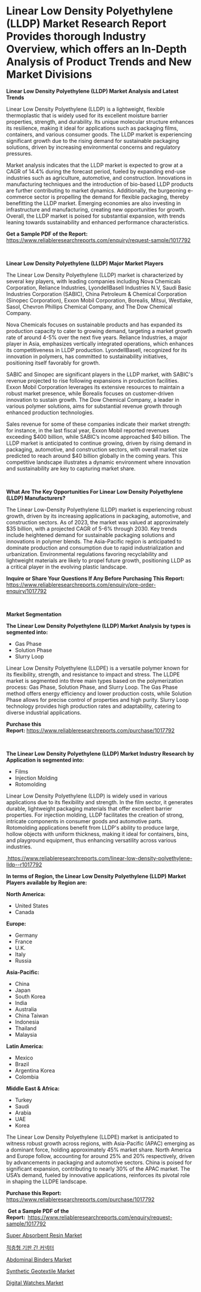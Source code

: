 <p><h1>Linear Low Density Polyethylene (LLDP) Market Research Report Provides thorough Industry Overview, which offers an In-Depth Analysis of Product Trends and New Market Divisions</h1></p><p><strong>Linear Low Density Polyethylene (LLDP) Market Analysis and Latest Trends</strong></p>
<p><p>Linear Low Density Polyethylene (LLDP) is a lightweight, flexible thermoplastic that is widely used for its excellent moisture barrier properties, strength, and durability. Its unique molecular structure enhances its resilience, making it ideal for applications such as packaging films, containers, and various consumer goods. The LLDP market is experiencing significant growth due to the rising demand for sustainable packaging solutions, driven by increasing environmental concerns and regulatory pressures.</p><p>Market analysis indicates that the LLDP market is expected to grow at a CAGR of 14.4% during the forecast period, fueled by expanding end-use industries such as agriculture, automotive, and construction. Innovations in manufacturing techniques and the introduction of bio-based LLDP products are further contributing to market dynamics. Additionally, the burgeoning e-commerce sector is propelling the demand for flexible packaging, thereby benefitting the LLDP market. Emerging economies are also investing in infrastructure and manufacturing, creating new opportunities for growth. Overall, the LLDP market is poised for substantial expansion, with trends leaning towards sustainability and enhanced performance characteristics.</p></p>
<p><strong>Get a Sample PDF of the Report:&nbsp;</strong> <a href="https://www.reliableresearchreports.com/enquiry/request-sample/1017792">https://www.reliableresearchreports.com/enquiry/request-sample/1017792</a></p>
<p>&nbsp;</p>
<p><strong>Linear Low Density Polyethylene (LLDP) Major Market Players</strong></p>
<p><p>The Linear Low Density Polyethylene (LLDP) market is characterized by several key players, with leading companies including Nova Chemicals Corporation, Reliance Industries, LyondellBasell Industries N.V, Saudi Basic Industries Corporation (SABIC), China Petroleum & Chemical Corporation (Sinopec Corporation), Exxon Mobil Corporation, Borealis, Mitsui, Westlake, Sasol, Chevron Phillips Chemical Company, and The Dow Chemical Company. </p><p>Nova Chemicals focuses on sustainable products and has expanded its production capacity to cater to growing demand, targeting a market growth rate of around 4-5% over the next five years. Reliance Industries, a major player in Asia, emphasizes vertically integrated operations, which enhances its competitiveness in LLDP production. LyondellBasell, recognized for its innovation in polymers, has committed to sustainability initiatives, positioning itself favorably for growth.</p><p>SABIC and Sinopec are significant players in the LLDP market, with SABIC's revenue projected to rise following expansions in production facilities. Exxon Mobil Corporation leverages its extensive resources to maintain a robust market presence, while Borealis focuses on customer-driven innovation to sustain growth. The Dow Chemical Company, a leader in various polymer solutions, aims for substantial revenue growth through enhanced production technologies.</p><p>Sales revenue for some of these companies indicate their market strength: for instance, in the last fiscal year, Exxon Mobil reported revenues exceeding $400 billion, while SABIC’s income approached $40 billion. The LLDP market is anticipated to continue growing, driven by rising demand in packaging, automotive, and construction sectors, with overall market size predicted to reach around $40 billion globally in the coming years. This competitive landscape illustrates a dynamic environment where innovation and sustainability are key to capturing market share.</p></p>
<p>&nbsp;</p>
<p><strong>What Are The Key Opportunities For Linear Low Density Polyethylene (LLDP) Manufacturers?</strong></p>
<p><p>The Linear Low-Density Polyethylene (LLDP) market is experiencing robust growth, driven by its increasing applications in packaging, automotive, and construction sectors. As of 2023, the market was valued at approximately $35 billion, with a projected CAGR of 5-6% through 2030. Key trends include heightened demand for sustainable packaging solutions and innovations in polymer blends. The Asia-Pacific region is anticipated to dominate production and consumption due to rapid industrialization and urbanization. Environmental regulations favoring recyclability and lightweight materials are likely to propel future growth, positioning LLDP as a critical player in the evolving plastic landscape.</p></p>
<p><strong>Inquire or Share Your Questions If Any Before Purchasing This Report:</strong> <a href="https://www.reliableresearchreports.com/enquiry/pre-order-enquiry/1017792">https://www.reliableresearchreports.com/enquiry/pre-order-enquiry/1017792</a></p>
<p>&nbsp;</p>
<p><strong>Market Segmentation</strong></p>
<p><strong>The Linear Low Density Polyethylene (LLDP) Market Analysis by types is segmented into:</strong></p>
<p><ul><li>Gas Phase</li><li>Solution Phase</li><li>Slurry Loop</li></ul></p>
<p><p>Linear Low Density Polyethylene (LLDPE) is a versatile polymer known for its flexibility, strength, and resistance to impact and stress. The LLDPE market is segmented into three main types based on the polymerization process: Gas Phase, Solution Phase, and Slurry Loop. The Gas Phase method offers energy efficiency and lower production costs, while Solution Phase allows for precise control of properties and high purity. Slurry Loop technology provides high production rates and adaptability, catering to diverse industrial applications.</p></p>
<p><strong>Purchase this Report:&nbsp;</strong><a href="https://www.reliableresearchreports.com/purchase/1017792">https://www.reliableresearchreports.com/purchase/1017792</a></p>
<p>&nbsp;</p>
<p><strong>The Linear Low Density Polyethylene (LLDP) Market Industry Research by Application is segmented into:</strong></p>
<p><ul><li>Films</li><li>Injection Molding</li><li>Rotomolding</li></ul></p>
<p><p>Linear Low Density Polyethylene (LLDP) is widely used in various applications due to its flexibility and strength. In the film sector, it generates durable, lightweight packaging materials that offer excellent barrier properties. For injection molding, LLDP facilitates the creation of strong, intricate components in consumer goods and automotive parts. Rotomolding applications benefit from LLDP's ability to produce large, hollow objects with uniform thickness, making it ideal for containers, bins, and playground equipment, thus enhancing versatility across various industries.</p></p>
<p><a href="https://www.reliableresearchreports.com/linear-low-density-polyethylene-lldp--r1017792">&nbsp;https://www.reliableresearchreports.com/linear-low-density-polyethylene-lldp--r1017792</a></p>
<p><strong>In terms of Region, the Linear Low Density Polyethylene (LLDP) Market Players available by Region are:</strong></p>
<p>
    <p> <strong> North America: </strong>
        <ul>
            <li>United States</li>
            <li>Canada</li>
        </ul>
        </p> 
    <p> <strong> Europe: </strong>
        <ul>
            <li>Germany</li>
            <li>France</li>
            <li>U.K.</li>
            <li>Italy</li>
            <li>Russia</li>
        </ul>
        </p> 
    <p> <strong> Asia-Pacific: </strong>
        <ul>
            <li>China</li>
            <li>Japan</li>
            <li>South Korea</li>
            <li>India</li>
            <li>Australia</li>
            <li>China Taiwan</li>
            <li>Indonesia</li>
            <li>Thailand</li>
            <li>Malaysia</li>
        </ul>
        </p> 
    <p> <strong> Latin America: </strong>
        <ul>
            <li>Mexico</li>
            <li>Brazil</li>
            <li>Argentina Korea</li>
            <li>Colombia</li>
        </ul>
        </p> 
    <p> <strong> Middle East & Africa: </strong>
        <ul>
            <li>Turkey</li>
            <li>Saudi</li>
            <li>Arabia</li>
            <li>UAE</li>
            <li>Korea</li>
        </ul>
    </p>
    </p>
<p><p>The Linear Low Density Polyethylene (LLDPE) market is anticipated to witness robust growth across regions, with Asia-Pacific (APAC) emerging as a dominant force, holding approximately 45% market share. North America and Europe follow, accounting for around 25% and 20% respectively, driven by advancements in packaging and automotive sectors. China is poised for significant expansion, contributing to nearly 30% of the APAC market. The USA’s demand, fueled by innovative applications, reinforces its pivotal role in shaping the LLDPE landscape.</p></p>
<p><strong>Purchase this Report: </strong><a href="https://www.reliableresearchreports.com/purchase/1017792">https://www.reliableresearchreports.com/purchase/1017792</a></p>
<p>&nbsp;<strong>Get a Sample PDF of the Report:&nbsp;&nbsp;</strong><a href="https://www.reliableresearchreports.com/enquiry/request-sample/1017792">https://www.reliableresearchreports.com/enquiry/request-sample/1017792</a></p>
<p><strong></strong></p>
<p><p><a href="https://www.linkedin.com/pulse/super-absorbent-resin-market-global-regional-analysis-focus-c349f?trackingId=8vNf6Lu%2FQiCp0WQJg3DfSw%3D%3D">Super Absorbent Resin Market</a></p><p><a href="https://medium.com/@vlcostes/%EC%84%B8%EA%B3%84-stackable-board-to-board-connector-market-%EC%9D%80-2024%EC%97%90%EC%84%9C-2031%EB%A1%9C-%EC%97%B0%ED%8F%89%EA%B7%A0-%EC%A6%9D%EA%B0%80%EC%9C%A8%EC%9D%84-%EB%B3%B4%EC%9D%BC-%EA%B2%83%EC%9C%BC%EB%A1%9C-%EC%98%88%EC%83%81%EB%90%A9%EB%8B%88%EB%8B%A4-a4f7cc290d85">적층형 기판 간 커넥터</a></p><p><a href="https://medium.com/@reyeshowell85/the-abdominal-binders-market-is-experiencing-higher-than-anticipated-demand-compared-to-bf6346b0bc1d">Abdominal Binders Market</a></p><p><a href="https://issuu.com/reportprime-2/docs/synthetic-geotextile-market-size-20_22c29ae775e600">Synthetic Geotextile Market</a></p><p><a href="https://medium.com/@reyeshowell85/in-the-digital-watches-market-the-main-focus-is-on-keeping-costs-low-and-getting-the-most-out-of-20899a1ade08">Digital Watches Market</a></p></p>